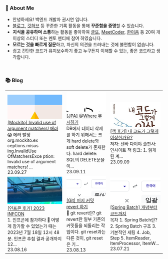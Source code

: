 ### 🚀 About Me

- 안녕하세요! 백엔드 개발자 권시연 입니다.
- [블로그](https://yeonyeon.tistory.com/), [깃허브](https://github.com/yeon-06) 등 꾸준한 기록 활동을 통해 **꾸준함을 증명**할 수 있습니다.
- **지식을 공유하며 소통**하는 활동을 좋아하여 [글또](https://www.notion.so/ac5b18a482fb4df497d4e8257ad4d516), [MeetCoder](https://github.com/Meet-Coder-Study/posting-review), [한이음](https://www.hanium.or.kr/portal/index.do) 등 20여 개 이상의 스터디 또는 멘토 멘티에 참여 하였습니다.
- **모르는 것을 빠르게 질문**하고, 자신의 의견을 드러내는 것에 불편함이 없습니다.
- 쉽고 간단한 코드가 유지보수하기 좋고 누구든지 이해할 수 있는, 좋은 코드라고 생각합니다.

<br/>

### 📚 Blog
<table><tbody><tr>
<td>
    <a href="https://yeonyeon.tistory.com/315">
        <img width="100%" src="/img/5212453633647431977.png"/><br/>
        <div>[Mockito] Invalid use of argument matchers! 에러 </div>
    </a>
    <div>😱 에러 발생 org.mockito.ex ceptions.misus ing.InvalidUse OfMatchersExce ption: Invalid use of argument matchers! ... </div>
    <div>23.09.27</div>
</td>
<td>
    <a href="https://yeonyeon.tistory.com/314">
        <img width="100%" src="/img/2013686221631578007.png"/><br/>
        <div>[JPA] @Where 무시하기 </div>
    </a>
    <div>DB에서 데이터 삭제를 하기 위해서는 크게 hard delete와 soft delete가 존재한다. hard delete: SQL의 DELETE문을 이... </div>
    <div>23.09.11</div>
</td>
<td>
    <a href="https://yeonyeon.tistory.com/313">
        <img width="100%" src="/img/466821277495695065.png"/><br/>
        <div>[책 후기] 내 코드가 그렇게 이상한가요? </div>
    </a>
    <div>저자: 센바 다이야 출판사: 인사이트 책 링크:  1. 읽게 된 계... </div>
    <div>23.09.09</div>
</td>
</tr>
<tr>
<td>
    <a href="https://yeonyeon.tistory.com/312">
        <img width="100%" src="/img/1200928206541028295.png"/><br/>
        <div>[인프콘 후기] 2023 INFCON </div>
    </a>
    <div>1. 인프콘에 참가하다 🙂 어떻게 참가할 수 있었는가 때는 2023년 7월 18일 12시 48분. 인프콘 추첨 결과 공개까지 12... </div>
    <div>23.08.16</div>
</td>
<td>
    <a href="https://yeonyeon.tistory.com/311">
        <img width="100%" src="/img/3982414755845315470.png"/><br/>
        <div>[Git] 머지 커밋 revert 하기 </div>
    </a>
    <div>🤔 git revert란? git revert란 일부 기존의 커밋들을 되돌리는 작업이다. git reset과는 다른 것이, git reset은 기... </div>
    <div>23.08.13</div>
</td>
<td>
    <a href="https://yeonyeon.tistory.com/310">
        <img width="100%" src="/img/1505639050899851824.png"/><br/>
        <div>[Spring Batch] 개념부터 코드까지 </div>
    </a>
    <div>목차 1. Spring Batch란? 2. Spring Batch 구조 3. 기본적인 세팅 4. Job, Step 5. ItemReader, ItemProcessor,  ItemW... </div>
    <div>23.07.21</div>
</td>
</tr>
</tbody></table>